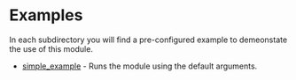 # Examples
In each subdirectory you will find a pre-configured example to demeonstate the use of this module.

* [simple_example](./simple_example/) - Runs the module using the default arguments.
